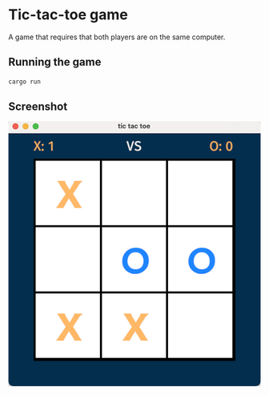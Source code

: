 # Tic-tac-toe game

A game that requires that both players are on the same computer.

## Running the game

```bash
cargo run
```

## Screenshot

![screenshot](./screenshot.png)
